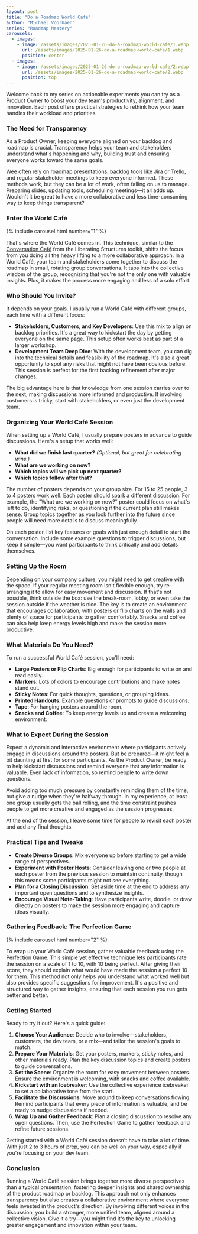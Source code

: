 ```yaml
---
layout: post
title: "Do a Roadmap World Café"
author: "Michael Voorhaen"
series: "Roadmap Mastery"
carousels:
  - images:
    - image: /assets/images/2025-01-26-do-a-roadmap-world-cafe/1.webp
      url: /assets/images/2025-01-26-do-a-roadmap-world-cafe/1.webp
      position: center
  - images: 
    - image: /assets/images/2025-01-26-do-a-roadmap-world-cafe/2.webp
      url: /assets/images/2025-01-26-do-a-roadmap-world-cafe/2.webp
      position: top
---
```


Welcome back to my series on actionable experiments you can try as a Product Owner to boost your dev team's productivity, alignment, and innovation. Each post offers practical strategies to rethink how your team handles their workload and priorities.

### The Need for Transparency

As a Product Owner, keeping everyone aligned on your backlog and roadmap is crucial. Transparency helps your team and stakeholders understand what's happening and why, building trust and ensuring everyone works toward the same goals.

Wee often rely on roadmap presentations, backlog tools like Jira or Trello, and regular stakeholder meetings to keep everyone informed. These methods work, but they can be a lot of work, often falling on us to manage. Preparing slides, updating tools, scheduling meetings—it all adds up. Wouldn't it be great to have a more collaborative and less time-consuming way to keep things transparent?
### Enter the World Café

{% include carousel.html number="1" %}

That's where the World Café comes in. This technique, similar to the [Conversation Café](http://www.liberatingstructures.com/22-conversation-cafe/) from the Liberating Structures toolkit, shifts the focus from you doing all the heavy lifting to a more collaborative approach. In a World Café, your team and stakeholders come together to discuss the roadmap in small, rotating group conversations. It taps into the collective wisdom of the group, recognizing that you're not the only one with valuable insights. Plus, it makes the process more engaging and less of a solo effort.
### Who Should You Invite?

It depends on your goals. I usually run a World Café with different groups, each time with a different focus:
- **Stakeholders, Customers, and Key Developers**: Use this mix to align on backlog priorities. It's a great way to kickstart the day by getting everyone on the same page. This setup often works best as part of a larger workshop.
- **Development Team Deep Dive**: With the development team, you can dig into the technical details and feasibility of the roadmap. It's also a great opportunity to spot any risks that might not have been obvious before. This session is perfect for the first backlog refinement after major changes.

The big advantage here is that knowledge from one session carries over to the next, making discussions more informed and productive. If involving customers is tricky, start with stakeholders, or even just the development team.

### Organizing Your World Café Session

When setting up a World Café, I usually prepare posters in advance to guide discussions. Here's a setup that works well:

- **What did we finish last quarter?** _(Optional, but great for celebrating wins.)_
- **What are we working on now?**
- **Which topics will we pick up next quarter?**
- **Which topics follow after that?**

The number of posters depends on your group size. For 15 to 25 people, 3 to 4 posters work well. Each poster should spark a different discussion. For example, the "What are we working on now?" poster could focus on what's left to do, identifying risks, or questioning if the current plan still makes sense. Group topics together as you look further into the future since people will need more details to discuss meaningfully.

On each poster, list key features or goals with just enough detail to start the conversation. Include some example questions to trigger discussions, but keep it simple—you want participants to think critically and add details themselves.
### Setting Up the Room

Depending on your company culture, you might need to get creative with the space. If your regular meeting room isn't flexible enough, try re-arranging it to allow for easy movement and discussion. If that's not possible, think outside the box: use the break-room, lobby, or even take the session outside if the weather is nice. The key is to create an environment that encourages collaboration, with posters or flip charts on the walls and plenty of space for participants to gather comfortably. Snacks and coffee can also help keep energy levels high and make the session more productive.
### What Materials Do You Need?

To run a successful World Café session, you'll need:

- **Large Posters or Flip Charts**: Big enough for participants to write on and read easily.
- **Markers**: Lots of colors to encourage contributions and make notes stand out.
- **Sticky Notes**: For quick thoughts, questions, or grouping ideas.
- **Printed Handouts**: Example questions or prompts to guide discussions.
- **Tape**: For hanging posters around the room.
- **Snacks and Coffee**: To keep energy levels up and create a welcoming environment.

### What to Expect During the Session

Expect a dynamic and interactive environment where participants actively engage in discussions around the posters. But be prepared—it might feel a bit daunting at first for some participants. As the Product Owner, be ready to help kickstart discussions and remind everyone that any information is valuable. Even lack of information, so remind people to write down questions.

Avoid adding too much pressure by constantly reminding them of the time, but give a nudge when they're halfway through. In my experience, at least one group usually gets the ball rolling, and the time constraint pushes people to get more creative and engaged as the session progresses.

At the end of the session, I leave some time for people to revisit each poster and add any final thoughts.

### Practical Tips and Tweaks

- **Create Diverse Groups**: Mix everyone up before starting to get a wide range of perspectives.
- **Experiment with Poster Hosts**: Consider leaving one or two people at each poster from the previous session to maintain continuity, though this means some participants might not see everything.
- **Plan for a Closing Discussion**: Set aside time at the end to address any important open questions and to synthesize insights.
- **Encourage Visual Note-Taking**: Have participants write, doodle, or draw directly on posters to make the session more engaging and capture ideas visually.

### Gathering Feedback: The Perfection Game

{% include carousel.html number="2" %}

To wrap up your World Café session, gather valuable feedback using the Perfection Game. This simple yet effective technique lets participants rate the session on a scale of 1 to 10, with 10 being perfect. After giving their score, they should explain what would have made the session a perfect 10 for them. This method not only helps you understand what worked well but also provides specific suggestions for improvement. It's a positive and structured way to gather insights, ensuring that each session you run gets better and better.
### Getting Started

Ready to try it out? Here's a quick guide:

1. **Choose Your Audience**: Decide who to involve—stakeholders, customers, the dev team, or a mix—and tailor the session's goals to match.
2. **Prepare Your Materials**: Get your posters, markers, sticky notes, and other materials ready. Plan the key discussion topics and create posters to guide conversations.
3. **Set the Scene**: Organize the room for easy movement between posters. Ensure the environment is welcoming, with snacks and coffee available.
4. **Kickstart with an Icebreaker**: Use the collective experience icebreaker to set a collaborative tone from the start.
5. **Facilitate the Discussions**: Move around to keep conversations flowing. Remind participants that every piece of information is valuable, and be ready to nudge discussions if needed.
6. **Wrap Up and Gather Feedback**: Plan a closing discussion to resolve any open questions. Then, use the Perfection Game to gather feedback and refine future sessions.

Getting started with a World Café session doesn't have to take a lot of time. With just 2 to 3 hours of prep, you can be well on your way, especially if you're focusing on your dev team.

### Conclusion

Running a World Café session brings together more diverse perspectives than a typical presentation, fostering deeper insights and shared ownership of the product roadmap or backlog. This approach not only enhances transparency but also creates a collaborative environment where everyone feels invested in the product's direction. By involving different voices in the discussion, you build a stronger, more unified team, aligned around a collective vision. Give it a try—you might find it's the key to unlocking greater engagement and innovation within your team.